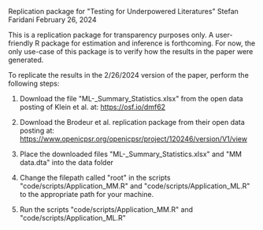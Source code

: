 Replication package for "Testing for Underpowered Literatures"
Stefan Faridani
February 26, 2024

This is a replication package for transparency purposes only. A user-friendly R package for estimation and inference is forthcoming. For now, the only use-case of this package is to verify how the results in the paper were generated. 

To replicate the results in the 2/26/2024 version of the paper, perform the following steps:

1. Download the file "ML-_Summary_Statistics.xlsx" from the open data posting of Klein et al. at: https://osf.io/dmf62 

2. Download the Brodeur et al. replication package from their open data posting at: https://www.openicpsr.org/openicpsr/project/120246/version/V1/view 

3. Place the downloaded files "ML-_Summary_Statistics.xlsx" and "MM data.dta" into the data folder

4. Change the filepath called "root" in the scripts "code/scripts/Application_MM.R" and "code/scripts/Application_ML.R" to the appropriate path for your machine. 

5. Run the scripts "code/scripts/Application_MM.R" and "code/scripts/Application_ML.R" 
